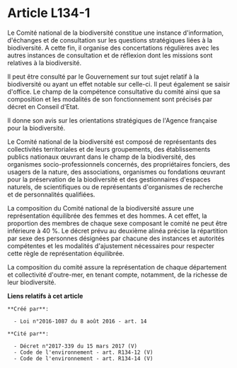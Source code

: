 # Article L134-1

Le Comité national de la biodiversité constitue une instance d'information, d'échanges et de consultation sur les questions
stratégiques liées à la biodiversité. A cette fin, il organise des concertations régulières avec les autres instances de
consultation et de réflexion dont les missions sont relatives à la biodiversité.

Il peut être consulté par le Gouvernement sur tout sujet relatif à la biodiversité ou ayant un effet notable sur celle-ci. Il
peut également se saisir d'office. Le champ de la compétence consultative du comité ainsi que sa composition et les modalités
de son fonctionnement sont précisés par décret en Conseil d'Etat.

Il donne son avis sur les orientations stratégiques de l'Agence française pour la biodiversité.

Le Comité national de la biodiversité est composé de représentants des collectivités territoriales et de leurs groupements,
des établissements publics nationaux œuvrant dans le champ de la biodiversité, des organismes socio-professionnels concernés,
des propriétaires fonciers, des usagers de la nature, des associations, organismes ou fondations œuvrant pour la préservation
de la biodiversité et des gestionnaires d'espaces naturels, de scientifiques ou de représentants d'organismes de recherche et
de personnalités qualifiées.

La composition du Comité national de la biodiversité assure une représentation équilibrée des femmes et des hommes. A cet
effet, la proportion des membres de chaque sexe composant le comité ne peut être inférieure à 40 %. Le décret prévu au
deuxième alinéa précise la répartition par sexe des personnes désignées par chacune des instances et autorités compétentes et
les modalités d'ajustement nécessaires pour respecter cette règle de représentation équilibrée.

La composition du comité assure la représentation de chaque département et collectivité d'outre-mer, en tenant compte,
notamment, de la richesse de leur biodiversité.

**Liens relatifs à cet article**

	**Créé par**:

	  - Loi n°2016-1087 du 8 août 2016 - art. 14

	**Cité par**:

	  - Décret n°2017-339 du 15 mars 2017 (V)
	  - Code de l'environnement - art. R134-12 (V)
	  - Code de l'environnement - art. R134-14 (V)
